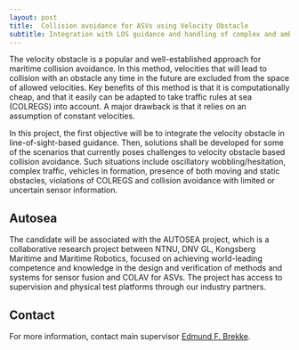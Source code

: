 ```yaml
---
layout: post
title:  Collision avoidance for ASVs using Velocity Obstacle 
subtitle: Integration with LOS guidance and handling of complex and ambiguous situations.
---
```

The velocity obstacle is a popular and well-established approach for maritime collision avoidance. In this method, velocities that will lead to collision with an obstacle any time in the future are excluded from the space of allowed velocities. Key benefits of this method is that it is computationally cheap, and that it easily can be adapted to take traffic rules at sea (COLREGS) into account. A major drawback is that it relies on an assumption of constant velocities.

In this project, the first objective will be to integrate the velocity obstacle in line-of-sight-based guidance. Then, solutions shall be developed for some of the scenarios that currently poses challenges to velocity obstacle based collision avoidance. Such situations include oscillatory wobbling/hesitation, complex traffic, vehicles in formation, presence of both moving and static obstacles, violations of COLREGS and collision avoidance with limited or uncertain sensor information.

## Autosea
The candidate will be associated with the AUTOSEA project, which is a collaborative research project between NTNU, DNV GL, Kongsberg Maritime and Maritime Robotics, focused on achieving world-leading competence and knowledge in the design and verification of methods and systems for sensor fusion and COLAV for ASVs. The project has access to supervision and physical test platforms through our industry partners.

## Contact
For more information, contact main supervisor [Edmund F. Brekke](http://www.ntnu.no/ansatte/edmundfo).
